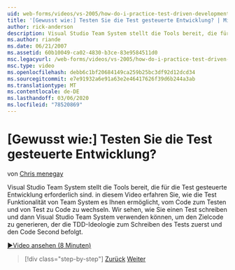 ```yaml
---
uid: web-forms/videos/vs-2005/how-do-i-practice-test-driven-development
title: '[Gewusst wie:] Testen Sie die Test gesteuerte Entwicklung? | Microsoft-Dokumentation'
author: rick-anderson
description: Visual Studio Team System stellt die Tools bereit, die für die Test gesteuerte Entwicklung erforderlich sind. in diesem Video erfahren Sie, wie die Test Funktionalität von Team System a...
ms.author: riande
ms.date: 06/21/2007
ms.assetid: 60b10049-ca02-4830-b3ce-83e9584511d0
msc.legacyurl: /web-forms/videos/vs-2005/how-do-i-practice-test-driven-development
msc.type: video
ms.openlocfilehash: debb6c1bf20684149ca259b25bc3df92d12dcd34
ms.sourcegitcommit: e7e91932a6e91a63e2e46417626f39d6b244a3ab
ms.translationtype: MT
ms.contentlocale: de-DE
ms.lasthandoff: 03/06/2020
ms.locfileid: "78520869"
---
```

# <a name="how-do-i-practice-test-driven-development"></a>[Gewusst wie:] Testen Sie die Test gesteuerte Entwicklung?

von [Chris menegay](https://twitter.com/CMenegay)

Visual Studio Team System stellt die Tools bereit, die für die Test gesteuerte Entwicklung erforderlich sind. in diesem Video erfahren Sie, wie die Test Funktionalität von Team System es Ihnen ermöglicht, vom Code zum Testen und von Test zu Code zu wechseln. Wir sehen, wie Sie einen Test schreiben und dann Visual Studio Team System verwenden können, um den Zielcode zu generieren, der die TDD-Ideologie zum Schreiben des Tests zuerst und den Code Second befolgt.

[&#9654;Video ansehen (8 Minuten)](https://channel9.msdn.com/Blogs/ASP-NET-Site-Videos/how-do-i-practice-test-driven-development)

> [!div class="step-by-step"]
> [Zurück](how-do-i-write-code-more-quickly-with-unit-tests.md)
> [Weiter](how-do-i-load-test-a-web-application.md)

